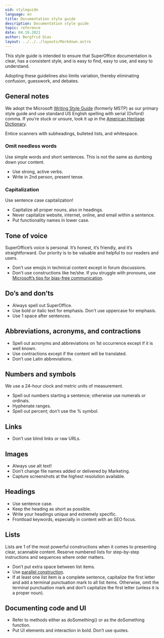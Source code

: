 ```yaml
---
uid: styleguide
language: en
title: Documentation style guide
description: Documentation style guide
topic: reference
date: 04.19.2021
author: Bergfrid Dias
layout: ../../../layouts/Markdown.astro
---
```


<!-- # Documentation style guide -->

This style guide is intended to ensure that SuperOffice documentation is clear, has a consistent style, and is easy to find, easy to use, and easy to understand.

Adopting these guidelines also limits variation, thereby eliminating confusion, guesswork, and debates.

## General notes

We adopt the Microsoft [Writing Style Guide][1] (formerly MSTP) as our primary style guide and use standard US English spelling with serial (Oxford) comma. If you’re stuck or unsure, look it up in the [American Heritage Dictionary][2].

Entice scanners with subheadings, bulleted lists, and whitespace.

### Omit needless words

Use simple words and short sentences. This is not the same as dumbing down your content.

* Use strong, active verbs.
* Write in 2nd person, present tense.

### Capitalization

Use sentence case capitalization!

* Capitalize all proper nouns, also in headings.
* Never capitalize website, internet, online, and email within a sentence.
* Put functionality names in lower case.

## Tone of voice

SuperOffice’s voice is personal. It’s honest, it’s friendly, and it’s straightforward. Our priority is to be valuable and helpful to our readers and users.

* Don’t use emojis in technical content except in forum discussions.
* Don't use constructions like he/she. If you struggle with pronouns, use [Microsoft’s tips for bias-free communication][3].

## Do’s and don’ts

* Always spell out SuperOffice.
* Use bold or italic text for emphasis. Don't use uppercase for emphasis.
* Use 1 space after sentences.

## Abbreviations, acronyms, and contractions

* Spell out acronyms and abbreviations on 1st occurrence except if it is well known.
* Use contractions except if the content will be translated.
* Don’t use Latin abbreviations.

## Numbers and symbols

We use a 24-hour clock and metric units of measurement.

* Spell out numbers starting a sentence; otherwise use numerals or ordinals.
* Hyphenate ranges.
* Spell out percent; don’t use the % symbol.

## Links

* Don’t use blind links or raw URLs.

## Images

* Always use alt text!
* Don’t change file names added or delivered by Marketing.
* Capture screenshots at the highest resolution available.

## Headings

* Use sentence case.
* Keep the heading as short as possible.
* Write your headings unique and extremely specific.
* Frontload keywords, especially in content with an SEO focus.

## Lists

Lists are 1 of the most powerful constructions when it comes to presenting clear, scannable content. Reserve numbered lists for step-by-step instructions and sequences where order matters.

* Don’t put extra space between list items.
* Use [parallel construction][4].
* If at least one list item is a complete sentence, capitalize the first letter and add a terminal punctuation mark to all list items. Otherwise, omit the terminal punctuation mark and don’t capitalize the first letter (unless it is a proper noun).

## Documenting code and UI

* Refer to methods either as doSomething() or as the doSomething function.
* Put UI elements and interaction in bold. Don’t use quotes.

<!-- Referenced links-->
[1]: https://docs.microsoft.com/en-us/style-guide/welcome/
[2]: https://ahdictionary.com/
[3]: https://docs.microsoft.com/en-us/style-guide/bias-free-communication
[4]: https://docs.microsoft.com/en-us/style-guide/scannable-content/lists

<!-- Referenced images-->
